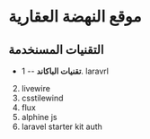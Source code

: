 # موقع النهضة العقارية


## التقنيات المسنخدمة
- **تقنيات الباكاند**
-- 1. laravrl 
2. livewire
3. csstilewind
4. flux
5. alphine js
6. laravel starter kit auth


